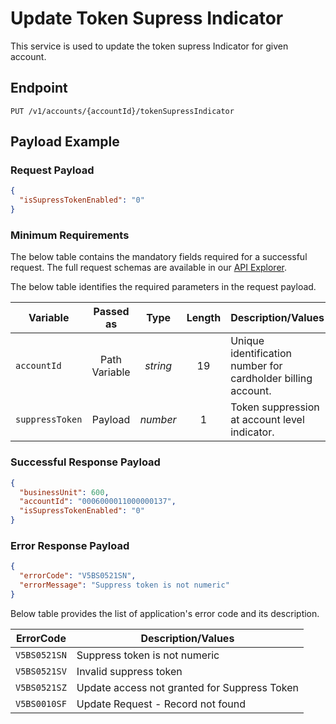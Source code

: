 # Update Token Supress Indicator

This service is used to update the token supress Indicator for given account.

## Endpoint

`PUT /v1/accounts/{accountId}/tokenSupressIndicator`

## Payload Example

### Request Payload

```json
{
  "isSupressTokenEnabled": "0"
}
```

### Minimum Requirements

The below table contains the mandatory fields required for a successful request. The full request schemas are available in our [API Explorer](../api/?type=put&path=/v1/accounts/{accountId}/tokenSupressIndicator).

The below table identifies the required parameters in the request payload.

| Variable | Passed as | Type | Length | Description/Values |
| -------- | :-------: | :--: | :------------: | ------------------ |
| `accountId` | Path Variable | *string* | 19 | Unique identification number for cardholder billing account. | 
| `suppressToken` | Payload | *number* | 1 | Token suppression at account level indicator. | 


### Successful Response Payload

```json
{
  "businessUnit": 600,
  "accountId": "0006000011000000137",
  "isSupressTokenEnabled": "0"
}
```

### Error Response Payload

```json
{
  "errorCode": "V5BS0521SN",
  "errorMessage": "Suppress token is not numeric"  
}
```

Below table provides the list of application's error code and its description.

| ErrorCode |  Description/Values |
| --------  | ------------------ |
| `V5BS0521SN` | Suppress token is not numeric |        
| `V5BS0521SV` | Invalid suppress token | 
| `V5BS0521SZ` | Update access not granted for Suppress Token | 
| `V5BS0010SF` | Update Request - Record not found | 

